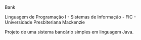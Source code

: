 Bank

Linguagem de Programação I - Sistemas de Informação - FIC - Universidade Presbiteriana Mackenzie

Projeto de uma sistema bancário simples em linguagem Java.
